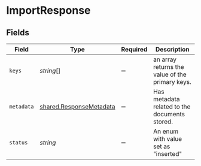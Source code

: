 # ImportResponse


## Fields

| Field                                                                     | Type                                                                      | Required                                                                  | Description                                                               |
| ------------------------------------------------------------------------- | ------------------------------------------------------------------------- | ------------------------------------------------------------------------- | ------------------------------------------------------------------------- |
| `keys`                                                                    | *string*[]                                                                | :heavy_minus_sign:                                                        | an array returns the value of the primary keys.                           |
| `metadata`                                                                | [shared.ResponseMetadata](../../../sdk/models/shared/responsemetadata.md) | :heavy_minus_sign:                                                        | Has metadata related to the documents stored.                             |
| `status`                                                                  | *string*                                                                  | :heavy_minus_sign:                                                        | An enum with value set as "inserted"                                      |